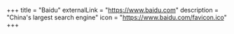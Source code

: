 +++
title = "Baidu"
externalLink = "https://www.baidu.com"
description = "China's largest search engine"
icon = "https://www.baidu.com/favicon.ico"
+++
